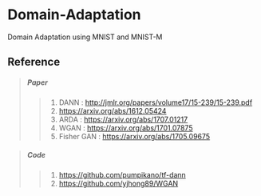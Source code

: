 # Domain-Adaptation
Domain Adaptation using MNIST and MNIST-M

Reference
---------
> ##### Paper
>> 1. DANN : http://jmlr.org/papers/volume17/15-239/15-239.pdf
>> 2. https://arxiv.org/abs/1612.05424
>> 3. ARDA : https://arxiv.org/abs/1707.01217
>> 4. WGAN : https://arxiv.org/abs/1701.07875
>> 5. Fisher GAN : https://arxiv.org/abs/1705.09675

> ##### Code
>> 1. https://github.com/pumpikano/tf-dann
>> 2. https://github.com/yjhong89/WGAN

